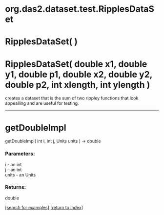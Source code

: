 # org.das2.dataset.test.RipplesDataSet



# RipplesDataSet( )


# RipplesDataSet( double x1, double y1, double p1, double x2, double y2, double p2, int xlength, int ylength )
creates a dataset that is the sum of two rippley functions that look appealling
 and are useful for testing.

***
<a name="getDoubleImpl"></a>
# getDoubleImpl
getDoubleImpl( int i, int j, Units units ) &rarr; double



### Parameters:
i - an int
<br>j - an int
<br>units - an Units

### Returns:
double


<a href="https://github.com/autoplot/dev/search?q=getDoubleImpl&unscoped_q=getDoubleImpl">[search for examples]</a>
<a href="https://github.com/autoplot/documentation/blob/master/javadoc/index-all.md">[return to index]</a>

